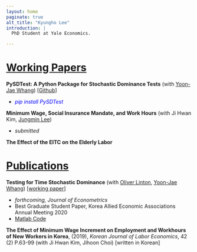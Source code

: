 ```yaml
---
layout: home
paginate: true
alt_title: "Kyungho Lee"
introduction: |
  PhD Student at Yale Economics.

---
```


#  <ins>Working Papers</ins>

**PySDTest: A Python Package for Stochastic Dominance Tests** (with [Yoon-Jae Whang](https://sites.google.com/site/whangyjhomepage/)) [[Github](https://github.com/lee-kyungho/pysdtest)]
  - <span style="color:blue"> *pip install PySDTest* </span>

**Minimum Wage, Social Insurance Mandate, and Work Hours** (with Ji Hwan Kim, [Jungmin Lee](https://sites.google.com/view/jungminlee71/))
  - *submitted*

**The Effect of the EITC on the Elderly Labor**

# <ins> Publications </ins>

**Testing for Time Stochastic Dominance** (with [Oliver Linton](https://obl20.com/), [Yoon-Jae Whang](https://sites.google.com/site/whangyjhomepage/)) [[working paper](https://ideas.repec.org/p/cam/camdae/20121.html)]
  - *forthcoming, Journal of Econometrics*
  - Best Graduate Student Paper, Korea Allied Economic Associations Annual Meeting 2020
  - [Matlab Code](https://github.com/lee-kyungho/Testing-for-TSD)

**The Effect of Minimum Wage Increment on Employment and Workhours of New Workers in Korea**, (2019), *Korean Journal of Labor Economics*, 42 (2) P.63-99 
(with Ji Hwan Kim, Jihoon Choi) [written in Korean]

